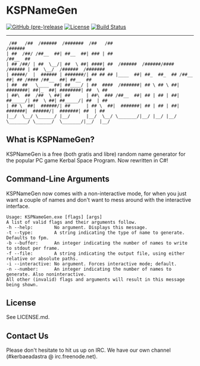 # KSPNameGen

[![GitHub (pre-)release](https://img.shields.io/github/release/KerbaeAdAstra/KSPNameGen/all.svg)](https://github.com/KerbaeAdAstra/KSPNameGen/releases)
[![License](https://img.shields.io/github/license/KerbaeAdAstra/KSPNameGen.svg)](https://opensource.org/licenses/MIT)
[![Build Status](https://travis-ci.org/KerbaeAdAstra/KSPNameGen.svg?branch=develop)](https://travis-ci.org/KerbaeAdAstra/KSPNameGen)

---

```plaintext
 /##   /##  /######  /#######  /##   /##                                    /######
| ##  /##/ /##__  ##| ##__  ##| ### | ##                                   /##__  ##
| ## /##/ | ##  \__/| ##  \ ##| ####| ##  /######  /######/####   /###### | ##  \__/  /######  /#######
| #####/  |  ###### | #######/| ## ## ## |____  ##| ##_  ##_  ## /##__  ##| ## /#### /##__  ##| ##__  ##
| ##  ##   \____  ##| ##____/ | ##  ####  /#######| ## \ ## \ ##| ########| ##|_  ##| ########| ##  \ ##
| ##\  ##  /##  \ ##| ##      | ##\  ### /##__  ##| ## | ## | ##| ##_____/| ##  \ ##| ##_____/| ##  | ##
| ## \  ##|  ######/| ##      | ## \  ##|  #######| ## | ## | ##|  #######|  ######/|  #######| ##  | ##
|__/  \__/ \______/ |__/      |__/  \__/ \_______/|__/ |__/ |__/ \_______/ \______/  \_______/|__/  |__/
```

## What is KSPNameGen?

KSPNameGen is a free (both gratis and libre) random name generator for the
popular PC game Kerbal Space Program. Now rewritten in C#!

## Command-Line Arguments

KSPNameGen now comes with a non-interactive mode, for when you just want a
couple of names and don't want to mess around with the interactive interface.

```plaintext
Usage: KSPNameGen.exe [flags] [args]
A list of valid flags and their arguments follow.
-h --help:        No argument. Displays this message.
-t --type:        A string indicating the type of name to generate. Defaults to fpm.
-b --buffer:      An integer indicating the number of names to write to stdout per frame.
-f --file:        A string indicating the output file, using either relative or absolute paths.
-i --interactive: No argument. Forces interactive mode; default.
-n --number:      An integer indicating the number of names to generate. Also noninteractive.
All other (invalid) flags and arguments will result in this message being shown.
```

## License

See LICENSE.md.

## Contact Us

Please don't hesitate to hit us up on IRC. We have our own channel (#kerbaeadastra @ irc.freenode.net).
